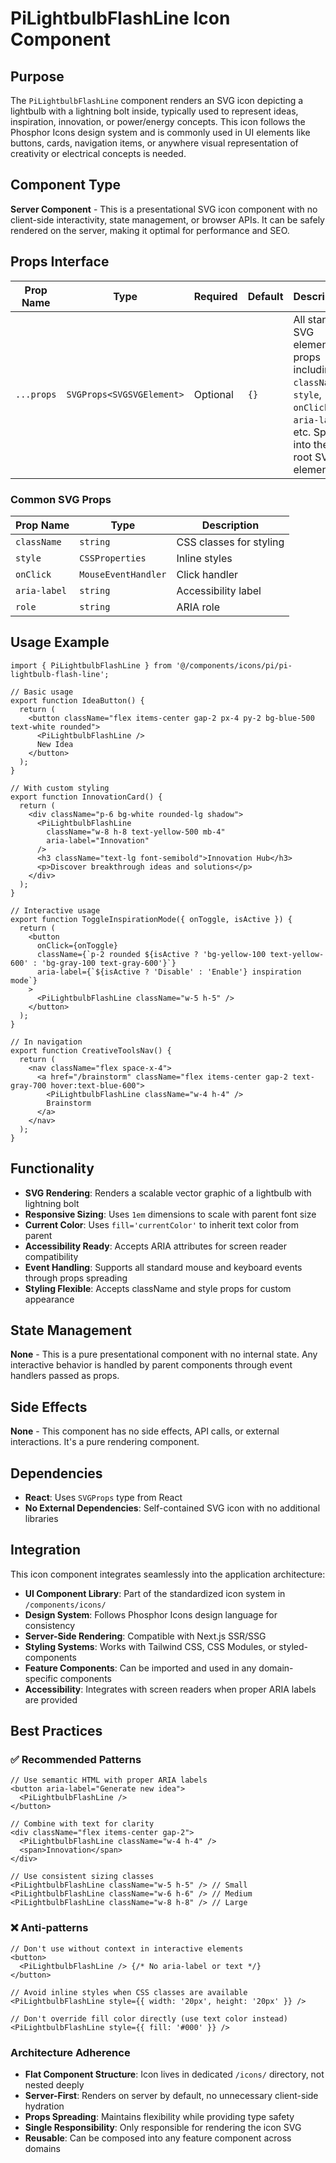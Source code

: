 # PiLightbulbFlashLine Icon Component

## Purpose
The `PiLightbulbFlashLine` component renders an SVG icon depicting a lightbulb with a lightning bolt inside, typically used to represent ideas, inspiration, innovation, or power/energy concepts. This icon follows the Phosphor Icons design system and is commonly used in UI elements like buttons, cards, navigation items, or anywhere visual representation of creativity or electrical concepts is needed.

## Component Type
**Server Component** - This is a presentational SVG icon component with no client-side interactivity, state management, or browser APIs. It can be safely rendered on the server, making it optimal for performance and SEO.

## Props Interface

| Prop Name | Type | Required | Default | Description |
|-----------|------|----------|---------|-------------|
| `...props` | `SVGProps<SVGSVGElement>` | Optional | `{}` | All standard SVG element props including `className`, `style`, `onClick`, `aria-label`, etc. Spread into the root SVG element |

### Common SVG Props
| Prop Name | Type | Description |
|-----------|------|-------------|
| `className` | `string` | CSS classes for styling |
| `style` | `CSSProperties` | Inline styles |
| `onClick` | `MouseEventHandler` | Click handler |
| `aria-label` | `string` | Accessibility label |
| `role` | `string` | ARIA role |

## Usage Example

```tsx
import { PiLightbulbFlashLine } from '@/components/icons/pi/pi-lightbulb-flash-line';

// Basic usage
export function IdeaButton() {
  return (
    <button className="flex items-center gap-2 px-4 py-2 bg-blue-500 text-white rounded">
      <PiLightbulbFlashLine />
      New Idea
    </button>
  );
}

// With custom styling
export function InnovationCard() {
  return (
    <div className="p-6 bg-white rounded-lg shadow">
      <PiLightbulbFlashLine 
        className="w-8 h-8 text-yellow-500 mb-4" 
        aria-label="Innovation"
      />
      <h3 className="text-lg font-semibold">Innovation Hub</h3>
      <p>Discover breakthrough ideas and solutions</p>
    </div>
  );
}

// Interactive usage
export function ToggleInspirationMode({ onToggle, isActive }) {
  return (
    <button
      onClick={onToggle}
      className={`p-2 rounded ${isActive ? 'bg-yellow-100 text-yellow-600' : 'bg-gray-100 text-gray-600'}`}
      aria-label={`${isActive ? 'Disable' : 'Enable'} inspiration mode`}
    >
      <PiLightbulbFlashLine className="w-5 h-5" />
    </button>
  );
}

// In navigation
export function CreativeToolsNav() {
  return (
    <nav className="flex space-x-4">
      <a href="/brainstorm" className="flex items-center gap-2 text-gray-700 hover:text-blue-600">
        <PiLightbulbFlashLine className="w-4 h-4" />
        Brainstorm
      </a>
    </nav>
  );
}
```

## Functionality
- **SVG Rendering**: Renders a scalable vector graphic of a lightbulb with lightning bolt
- **Responsive Sizing**: Uses `1em` dimensions to scale with parent font size
- **Current Color**: Uses `fill='currentColor'` to inherit text color from parent
- **Accessibility Ready**: Accepts ARIA attributes for screen reader compatibility
- **Event Handling**: Supports all standard mouse and keyboard events through props spreading
- **Styling Flexible**: Accepts className and style props for custom appearance

## State Management
**None** - This is a pure presentational component with no internal state. Any interactive behavior is handled by parent components through event handlers passed as props.

## Side Effects
**None** - This component has no side effects, API calls, or external interactions. It's a pure rendering component.

## Dependencies
- **React**: Uses `SVGProps` type from React
- **No External Dependencies**: Self-contained SVG icon with no additional libraries

## Integration
This icon component integrates seamlessly into the application architecture:

- **UI Component Library**: Part of the standardized icon system in `/components/icons/`
- **Design System**: Follows Phosphor Icons design language for consistency
- **Server-Side Rendering**: Compatible with Next.js SSR/SSG
- **Styling Systems**: Works with Tailwind CSS, CSS Modules, or styled-components
- **Feature Components**: Can be imported and used in any domain-specific components
- **Accessibility**: Integrates with screen readers when proper ARIA labels are provided

## Best Practices

### ✅ Recommended Patterns
```tsx
// Use semantic HTML with proper ARIA labels
<button aria-label="Generate new idea">
  <PiLightbulbFlashLine />
</button>

// Combine with text for clarity
<div className="flex items-center gap-2">
  <PiLightbulbFlashLine className="w-4 h-4" />
  <span>Innovation</span>
</div>

// Use consistent sizing classes
<PiLightbulbFlashLine className="w-5 h-5" /> // Small
<PiLightbulbFlashLine className="w-6 h-6" /> // Medium
<PiLightbulbFlashLine className="w-8 h-8" /> // Large
```

### ❌ Anti-patterns
```tsx
// Don't use without context in interactive elements
<button>
  <PiLightbulbFlashLine /> {/* No aria-label or text */}
</button>

// Avoid inline styles when CSS classes are available
<PiLightbulbFlashLine style={{ width: '20px', height: '20px' }} />

// Don't override fill color directly (use text color instead)
<PiLightbulbFlashLine style={{ fill: '#000' }} />
```

### Architecture Adherence
- **Flat Component Structure**: Icon lives in dedicated `/icons/` directory, not nested deeply
- **Server-First**: Renders on server by default, no unnecessary client-side hydration
- **Props Spreading**: Maintains flexibility while providing type safety
- **Single Responsibility**: Only responsible for rendering the icon SVG
- **Reusable**: Can be composed into any feature component across domains